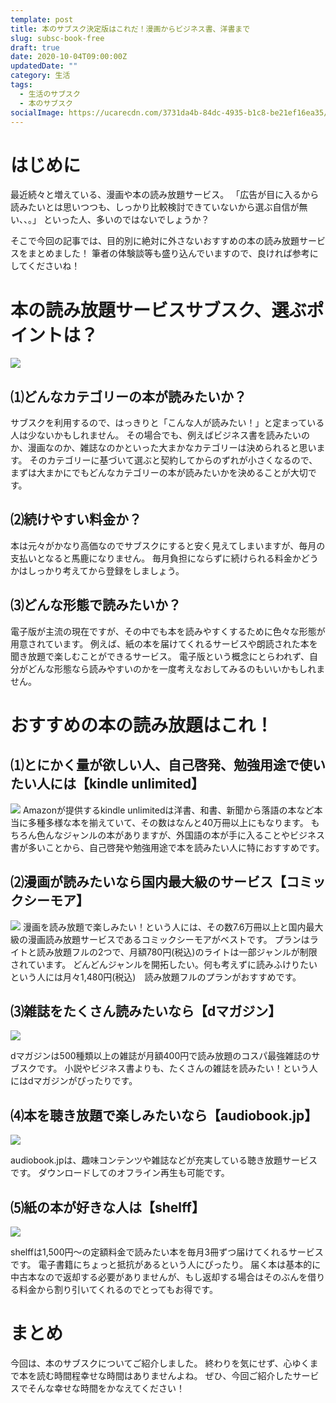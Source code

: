 ```yaml
---
template: post
title: 本のサブスク決定版はこれだ！漫画からビジネス書、洋書まで
slug: subsc-book-free
draft: true
date: 2020-10-04T09:00:00Z
updatedDate: ""
category: 生活
tags:
  - 生活のサブスク
  - 本のサブスク
socialImage: https://ucarecdn.com/3731da4b-84dc-4935-b1c8-be21ef16ea35/
---
```



# はじめに
最近続々と増えている、漫画や本の読み放題サービス。
「広告が目に入るから読みたいとは思いつつも、しっかり比較検討できていないから選ぶ自信が無い、、。」
といった人、多いのではないでしょうか？

そこで今回の記事では、目的別に絶対に外さないおすすめの本の読み放題サービスをまとめました！
筆者の体験談等も盛り込んでいますので、良ければ参考にしてくださいね！

# 本の読み放題サービスサブスク、選ぶポイントは？

![](https://ucarecdn.com/3d550286-e0ae-4a55-9f04-2b4aa818e63a/)

## ⑴どんなカテゴリーの本が読みたいか？
サブスクを利用するので、はっきりと「こんな人が読みたい！」と定まっている人は少ないかもしれません。
その場合でも、例えばビジネス書を読みたいのか、漫画なのか、雑誌なのかといった大まかなカテゴリーは決められると思います。
そのカテゴリーに基づいて選ぶと契約してからのずれが小さくなるので、まずは大まかにでもどんなカテゴリーの本が読みたいかを決めることが大切です。

## ⑵続けやすい料金か？
本は元々がかなり高価なのでサブスクにすると安く見えてしまいますが、毎月の支払いとなると馬鹿になりません。
毎月負担にならずに続けられる料金かどうかはしっかり考えてから登録をしましょう。

## ⑶どんな形態で読みたいか？
電子版が主流の現在ですが、その中でも本を読みやすくするために色々な形態が用意されています。
例えば、紙の本を届けてくれるサービスや朗読された本を聞き放題で楽しむことができるサービス。
電子版という概念にとらわれず、自分がどんな形態なら読みやすいのかを一度考えなおしてみるのもいいかもしれません。

# おすすめの本の読み放題はこれ！

## ⑴とにかく量が欲しい人、自己啓発、勉強用途で使いたい人には【kindle unlimited】

![](https://ucarecdn.com/bb0cca8e-1878-45db-8c7f-b1d0d534f3b9/)
Amazonが提供するkindle unlimitedは洋書、和書、新聞から落語の本など本当に多種多様な本を揃えていて、その数はなんと40万冊以上にもなります。
もちろん色んなジャンルの本がありますが、外国語の本が手に入ることやビジネス書が多いことから、自己啓発や勉強用途で本を読みたい人に特におすすめです。

## ⑵漫画が読みたいなら国内最大級のサービス【コミックシーモア】
![](https://ucarecdn.com/f9e92320-abd5-4f19-a2d7-5c5f5832138b/)
漫画を読み放題で楽しみたい！という人には、その数7.6万冊以上と国内最大級の漫画読み放題サービスであるコミックシーモアがベストです。
プランはライトと読み放題フルの2つで、月額780円(税込)のライトは一部ジャンルが制限されています。
どんどんジャンルを開拓したい。何も考えずに読みふけりたいという人には月々1,480円(税込)　読み放題フルのプランがおすすめです。

## ⑶雑誌をたくさん読みたいなら【dマガジン】
![](https://ucarecdn.com/15590f58-906f-47dd-b203-3a1056afdaf5/)

dマガジンは500種類以上の雑誌が月額400円で読み放題のコスパ最強雑誌のサブスクです。
小説やビジネス書よりも、たくさんの雑誌を読みたい！という人にはdマガジンがぴったりです。


## ⑷本を聴き放題で楽しみたいなら【audiobook.jp】

![](https://ucarecdn.com/a985794f-7c32-425a-85af-8778bf11adbd/)

audiobook.jpは、趣味コンテンツや雑誌などが充実している聴き放題サービスです。
ダウンロードしてのオフライン再生も可能です。

## ⑸紙の本が好きな人は【shelff】
![](https://ucarecdn.com/12139162-3d6e-4ad0-a555-41c06b77546e/)

shelffは1,500円～の定額料金で読みたい本を毎月3冊ずつ届けてくれるサービスです。
電子書籍にちょっと抵抗があるという人にぴったり。
届く本は基本的に中古本なので返却する必要がありませんが、もし返却する場合はそのぶんを借りる料金から割り引いてくれるのでとってもお得です。

# まとめ
今回は、本のサブスクについてご紹介しました。
終わりを気にせず、心ゆくまで本を読む時間程幸せな時間はありませんよね。
ぜひ、今回ご紹介したサービスでそんな幸せな時間をかなえてください！